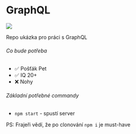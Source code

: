 # GraphQL
<img src="https://graphql-api.com/images/rest-graphql-meme.jpg">

Repo ukázka pro práci s GraphQL

###### Co bude potřeba
- ✅ Pošťák Pet
- ✅ IQ 20+
- ❌ Nohy

###### Základní potřebné commandy
- `npm start` - spustí server

PS: Frajeři vědí, že po clonování `npm i` je must-have
